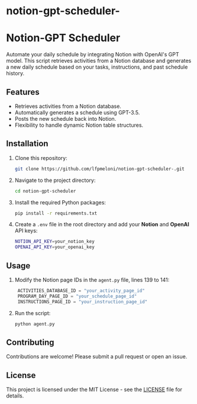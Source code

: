 # notion-gpt-scheduler-

# Notion-GPT Scheduler

Automate your daily schedule by integrating Notion with OpenAI's GPT model. This script retrieves activities from a Notion database and generates a new daily schedule based on your tasks, instructions, and past schedule history.

## Features
- Retrieves activities from a Notion database.
- Automatically generates a schedule using GPT-3.5.
- Posts the new schedule back into Notion.
- Flexibility to handle dynamic Notion table structures.

## Installation

1. Clone this repository:
   ```bash
   git clone https://github.com/lfpmeloni/notion-gpt-scheduler-.git
   ```

2. Navigate to the project directory:
   ```bash
   cd notion-gpt-scheduler
   ```

3. Install the required Python packages:
   ```bash
   pip install -r requirements.txt
   ```

4. Create a `.env` file in the root directory and add your **Notion** and **OpenAI** API keys:
   ```bash
   NOTION_API_KEY=your_notion_key
   OPENAI_API_KEY=your_openai_key
   ```

## Usage

1. Modify the Notion page IDs in the `agent.py` file, lines 139 to 141:
   ```python
    ACTIVITIES_DATABASE_ID = "your_activity_page_id"
    PROGRAM_DAY_PAGE_ID = "your_schedule_page_id"
    INSTRUCTIONS_PAGE_ID = "your_instruction_page_id"
   ```

2. Run the script:
   ```bash
   python agent.py
   ```

## Contributing
Contributions are welcome! Please submit a pull request or open an issue.

## License
This project is licensed under the MIT License - see the [LICENSE](LICENSE) file for details.
